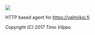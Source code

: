 
<a href="https://travis-ci.org/vilppu/valmiiksi.agent"><img src="https://travis-ci.org/vilppu/valmiiksi.svg?branch=master"></a>

HTTP based agent for https://valmiiksi.fi

*Copyright (C) 2017 Timo Vilppu*
